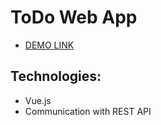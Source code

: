 # ToDo Web App
- [DEMO LINK](https://vmamchur.github.io/vue_todo-app/)

## Technologies:
- Vue.js
- Communication with REST API
